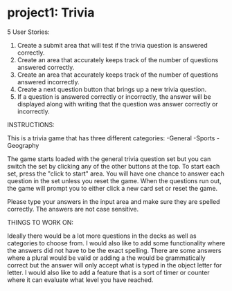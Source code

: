 # project1: Trivia

5 User Stories:
1.  Create a submit area that will test if the trivia question is answered correctly.
2.  Create an area that accurately keeps track of the number of questions answered correctly.
3. Create an area that accurately keeps track of the number of questions answered incorrectly.
4. Create a next question button that brings up a new trivia question.
5. If a question is answered correctly or incorrectly, the answer will be displayed along with writing that the question was answer correctly or incorrectly.

INSTRUCTIONS:

This is a trivia game that has three different categories:
  -General
  -Sports
  -Geography

The game starts loaded with the general trivia question set but you can switch the set by clicking any of the other buttons at the top.  To start each set, press the "click to start" area.  You will have one chance to answer each question in the set unless you reset the game.  When the questions run out, the game will prompt you to either click a new card set or reset the game.

Please type your answers in the input area and make sure they are spelled correctly.  The answers are not case sensitive.

THINGS TO WORK ON:

Ideally there would be a lot more questions in the decks as well as categories to choose from.  I would also like to add some functionality where the answers did not have to be the exact spelling.  There are some answers where a plural would be valid or adding a the would be grammatically correct but the answer will only accept what is typed in the object letter for letter.  I would also like to add a feature that is a sort of timer or counter where it can evaluate what level you have reached.
